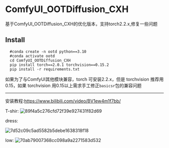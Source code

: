 # ComfyUI_OOTDiffusion_CXH
基于ComfyUI_OOTDiffusion_CXH的优化版本，支持torch2.2.x,修复一些问题

## Install
```shell
  #conda create -n ootd python==3.10
  #conda activate ootd
  cd ComfyUI_OOTDiffusion_CXH
  pip install torch==2.0.1 torchvision==0.15.2 
  pip install -r requirements.txt
```
如果为了与ComfyUI其他模块兼容，torch 可安装2.2.x，但是 torchvision 推荐用0.15，如果 torchvision 用0.15以上需求手工修正`basicsr`包的兼容问题

------------------------------

安装教程:https://www.bilibili.com/video/BV1ew4m1f7bb/

T-shir:
![89f4a5c276cfd72f39e927431f82d69](https://github.com/StartHua/ComfyUI_OOTDiffusion_CXH/assets/22284244/34b67ac4-4e13-469d-a197-9f5a7c4d9394)

dress:

![7d52c09c5ad5582b5debe1638318f18](https://github.com/StartHua/ComfyUI_OOTDiffusion_CXH/assets/22284244/49bcae56-bfbf-4b44-bafb-203b2a0f1918)

low:
![70ab79007368cc098a9a2271583d532](https://github.com/StartHua/ComfyUI_OOTDiffusion_CXH/assets/22284244/e6d54a05-0ac0-4516-8fdc-fdae19ac71e2)


